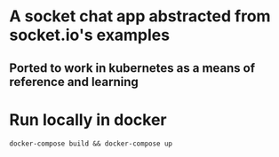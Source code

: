 # A socket chat app abstracted from socket.io's examples

## Ported to work in kubernetes as a means of reference and learning

# Run locally in docker
`docker-compose build && docker-compose up`